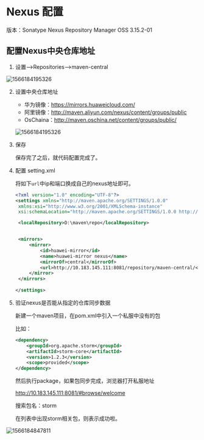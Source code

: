# Nexus 配置

版本：Sonatype Nexus Repository Manager OSS 3.15.2-01



## 配置Nexus中央仓库地址

1. 设置-->Repositories-->maven-central

![1566184195326](../.image/1566184195326.png)

2. 设置中央仓库地址

   * 华为镜像：https://mirrors.huaweicloud.com/
   * 阿里镜像：http://maven.aliyun.com/nexus/content/groups/public
   * OsChaina：http://maven.oschina.net/content/groups/public/

   ![1566184195326](../.image/1566184195326.png)

3. 保存

   保存完了之后，就代码配置完成了。

4. 配置 setting.xml

   将如下`url`中ip和端口换成自己的nexus地址即可。

   ```xml
   <?xml version="1.0" encoding="UTF-8"?>
   <settings xmlns="http://maven.apache.org/SETTINGS/1.0.0"
   	xmlns:xsi="http://www.w3.org/2001/XMLSchema-instance"
   	xsi:schemaLocation="http://maven.apache.org/SETTINGS/1.0.0 http://maven.apache.org/xsd/settings-1.0.0.xsd">
   
   	<localRepository>D:\maven\repo</localRepository>
   
   
   	<mirrors>
   		<mirror>
   			<id>huawei-mirror</id>
   			<name>huawei-mirror nexus</name>
   			<mirrorOf>central</mirrorOf>
   			<url>http://10.183.145.111:8081/repository/maven-central/</url>
   		</mirror>
   	</mirrors>
   	
   </settings>
   ```

   

5. 验证nexus是否能从指定的仓库同步数据

   新建一个maven项目，在pom.xml中引入一个私服中没有的包

   比如：

   ```xml
   <dependency>
       <groupId>org.apache.storm</groupId>
       <artifactId>storm-core</artifactId>
       <version>1.2.3</version>
       <scope>provided</scope>
   </dependency>
   ```

   然后执行package，如果包同步完成，浏览器打开私服地址

   http://10.183.145.111:8081/#browse/welcome

   搜索包名：storm

   在列表中出现storm相关包，则表示成功啦。

  ![1566184847811](../.image/1566184847811.png)
